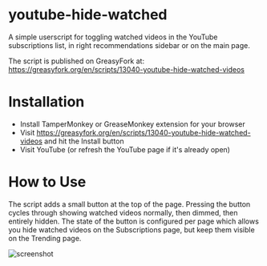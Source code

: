 # youtube-hide-watched

A simple userscript for toggling watched videos in the YouTube subscriptions list, in right recommendations sidebar or on the main page.

The script is published on GreasyFork at: https://greasyfork.org/en/scripts/13040-youtube-hide-watched-videos

# Installation

- Install TamperMonkey or GreaseMonkey extension for your browser
- Visit https://greasyfork.org/en/scripts/13040-youtube-hide-watched-videos and hit the Install button
- Visit YouTube (or refresh the YouTube page if it's already open)

# How to Use

The script adds a small button at the top of the page. Pressing the button cycles through showing watched videos normally, then dimmed, then entirely hidden. The state of the button is configured per page which allows you hide watched videos on the Subscriptions page, but keep them visible on the Trending page.

![screenshot](screenshot.png 'Screenshot')
